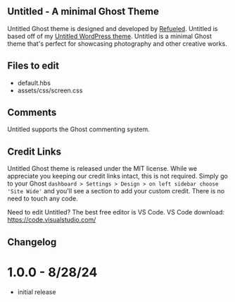 ## Untitled - A minimal Ghost Theme

Untitled Ghost theme is designed and developed by [Refueled](https://refueled.net). Untitled is based off of my [Untitled WordPress theme](https://wordpress.org/themes/Untitled/). Untitled is a minimal Ghost theme that's perfect for showcasing photography and other creative works.

## Files to edit
 * default.hbs
 * assets/css/screen.css

## Comments

Untitled supports the Ghost commenting system.

## Credit Links
Untitled Ghost theme is released under the MIT license. While we appreciate you keeping our credit links intact, this is not required. Simply go to your Ghost `dashboard > Settings > Design > on left sidebar choose 'Site Wide'` and you'll see a section to add your custom credit. There is no need to touch any code.

Need to edit Untitled? The best free editor is VS Code. VS Code download:
https://code.visualstudio.com/

## Changelog
# 1.0.0 - 8/28/24
* initial release

